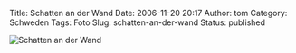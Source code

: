 Title: Schatten an der Wand
Date: 2006-11-20 20:17
Author: tom
Category: Schweden
Tags: Foto
Slug: schatten-an-der-wand
Status: published

![Schatten an der
Wand](http://www.fiket.de/pic/brickleaves.jpg "Schatten an der Wand")

